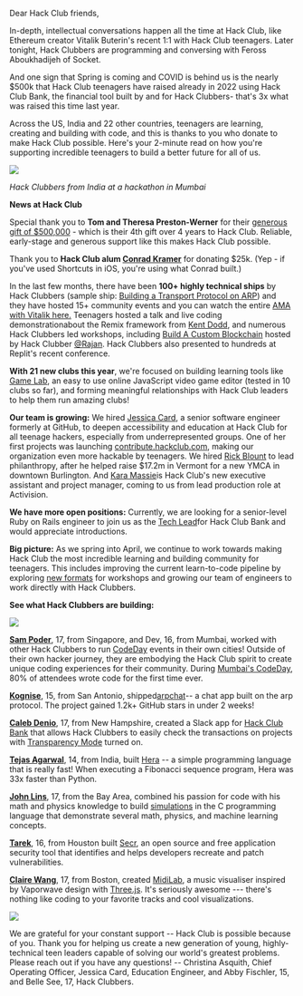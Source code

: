 Dear Hack Club friends,

In-depth, intellectual conversations happen all the time at Hack Club, like Ethereum creator Vitalik Buterin's recent 1:1 with Hack Club teenagers. Later tonight, Hack Clubbers are programming and conversing with Feross Aboukhadijeh of Socket.

And one sign that Spring is coming and COVID is behind us is the nearly $500k that Hack Club teenagers have raised already in 2022 using Hack Club Bank, the financial tool built by and for Hack Clubbers- that's 3x what was raised this time last year.

Across the US, India and 22 other countries, teenagers are learning, creating and building with code, and this is thanks to you who donate to make Hack Club possible. Here's your 2-minute read on how you're supporting incredible teenagers to build a better future for all of us.

![](https://cloud-4cym4829s-hack-club-bot.vercel.app/01649089302.png)

*Hack Clubbers from India at a hackathon in Mumbai*

**News at Hack Club**

Special thank you to **Tom and Theresa Preston-Werner** for their [generous gift of $500,000](https://hackclub.com/preston-werner-2022/) - which is their 4th gift over 4 years to Hack Club. Reliable, early-stage and generous support like this makes Hack Club possible.

Thank you to **Hack Club alum [Conrad Kramer](https://conradkramer.com/)**  for donating $25k. (Yep - if you've used Shortcuts in iOS, you're using what Conrad built.)

In the last few months, there have been **100+ highly technical ships** by Hack Clubbers (sample ship: [Building a Transport Protocol on ARP](https://github.com/kognise/arpchat)) and they have hosted 15+ community events and you can watch the entire [AMA with Vitalik here.](https://hackclub.com/vitalik/) Teenagers hosted a talk and live coding demonstration[](https://hackclub.com/vitalik/)about the Remix framework from [Kent Dodd](https://kentcdodds.com/), and numerous Hack Clubbers led workshops, including [Build A Custom Blockchain](https://events.hackclub.com/build-a-custom-blockchain/) hosted by Hack Clubber [@Rajan](https://www.heyrajan.com/). Hack Clubbers also presented to hundreds at Replit's recent conference.

**With 21 new clubs this year**, we're focused on building learning tools like [Game Lab](https://gamelab.hackclub.com/), an easy to use online JavaScript video game editor (tested in 10 clubs so far), and forming meaningful relationships with Hack Club leaders to help them run amazing clubs!

**Our team is growing:** We hired [Jessica Card](https://www.linkedin.com/in/jessicard/), a senior software engineer formerly at GitHub, to deepen accessibility and education at Hack Club for all teenage hackers, especially from underrepresented groups. One of her first projects was launching [contribute.hackclub.com](http://contribute.hackclub.com/), making our organization even more hackable by teenagers. We hired [Rick Blount](https://www.linkedin.com/in/rick-j-blount-a722bb12) to lead philanthropy, after he helped raise $17.2m in Vermont for a new YMCA in downtown Burlington. And [Kara Massie](https://www.linkedin.com/in/kara-massie-551a2392)is Hack Club's new executive assistant and project manager, coming to us from lead production role at Activision.

**We have more open positions:** Currently, we are looking for a senior-level Ruby on Rails engineer to join us as the [Tech Lead](https://hackclub.com/jobs/lead-hacker/)for Hack Club Bank and would appreciate introductions.

**Big picture:** As we spring into April, we continue to work towards making Hack Club the most incredible learning and building community for teenagers. This includes improving the current learn-to-code pipeline by exploring [new formats](https://microworlds.hackclub.dev/) for workshops and growing our team of engineers to work directly with Hack Clubbers.

**See what Hack Clubbers are building:**

![](https://cloud-avpe52dcy-hack-club-bot.vercel.app/01649089461.png)

**[Sam Poder](https://sampoder.com/)**, 17, from Singapore, and Dev, 16, from Mumbai, worked with other Hack Clubbers to run [CodeDay](https://www.codeday.org/) events in their own cities! Outside of their own hacker journey, they are embodying the Hack Club spirit to create unique coding experiences for their community. During [Mumbai's CodeDay](https://event.codeday.org/mumbai), 80% of attendees wrote code for the first time ever.

**[Kognise](https://kognise.dev/)**, 15, from San Antonio, shipped[arpchat](https://github.com/kognise/arpchat)-- a chat app built on the arp protocol. The project gained 1.2k+ GitHub stars in under 2 weeks!

**[Caleb Denio](https://calebden.io/)**, 17, from New Hampshire, created a Slack app for [Hack Club Bank](http://hackclub.com/bank) that allows Hack Clubbers to easily check the transactions on projects with [Transparency Mode](https://www.philanthropy.com/article/nonprofits-need-to-embrace-transparency-even-if-the-supreme-court-rules-to-protect-donor-privacy) turned on.

**[Tejas Agarwal](https://tejas.dino.icu/)**, 14, from India, built [Hera](https://github.com/tejasag/hera) -- a simple programming language that is really fast! When executing a Fibonacci sequence program, Hera was 33x faster than Python.

**[John Lins](https://www.johnlins.com/)**, 17, from the Bay Area, combined his passion for code with his math and physics knowledge to build [simulations](https://simulations.johnlins.com/) in the C programming language that demonstrate several math, physics, and machine learning concepts.

**[Tarek](https://github.com/DGKSK8LIFE)**, 16, from Houston built [Secr](https://www.secr.dev/), an open source and free application security tool that identifies and helps developers recreate and patch vulnerabilities.

**[Claire Wang](https://www.clairebookworm.com/)**, 17, from Boston, created [MidiLab](https://midilab.netlify.app/), a music visualiser inspired by Vaporwave design with [Three.js](https://threejs.org/). It's seriously awesome --- there's nothing like coding to your favorite tracks and cool visualizations.

![](https://cloud-qiz476tda-hack-club-bot.vercel.app/01649089635.png)

We are grateful for your constant support -- Hack Club is possible because of you. Thank you for helping us create a new generation of young, highly-technical teen leaders capable of solving our world's greatest problems. Please reach out if you have any questions!
-- Christina Asquith, Chief Operating Officer, Jessica Card, Education Engineer, and Abby Fischler, 15, and Belle See, 17, Hack Clubbers.